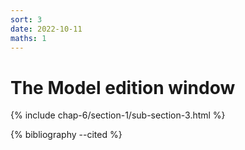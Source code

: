 ```yaml
---
sort: 3
date: 2022-10-11
maths: 1
---
```


# The Model edition window

{% include chap-6/section-1/sub-section-3.html %}

{% bibliography --cited %}


